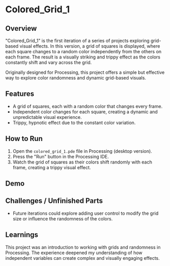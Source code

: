 # Colored_Grid_1

## Overview
"Colored_Grid_1" is the first iteration of a series of projects exploring grid-based visual effects. In this version, a grid of squares is displayed, where each square changes to a random color independently from the others on each frame. The result is a visually striking and trippy effect as the colors constantly shift and vary across the grid.

Originally designed for Processing, this project offers a simple but effective way to explore color randomness and dynamic grid-based visuals.

## Features
- A grid of squares, each with a random color that changes every frame.
- Independent color changes for each square, creating a dynamic and unpredictable visual experience.
- Trippy, hypnotic effect due to the constant color variation.

## How to Run
1. Open the `colored_grid_1.pde` file in Processing (desktop version).
2. Press the "Run" button in the Processing IDE.
3. Watch the grid of squares as their colors shift randomly with each frame, creating a trippy visual effect.

## Demo


## Challenges / Unfinished Parts
- Future iterations could explore adding user control to modify the grid size or influence the randomness of the colors.

## Learnings
This project was an introduction to working with grids and randomness in Processing. The experience deepened my understanding of how independent variables can create complex and visually engaging effects.

